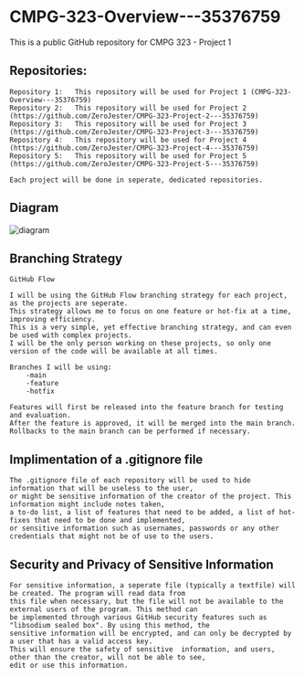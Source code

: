 # CMPG-323-Overview---35376759
This is a public GitHub repository for CMPG 323 - Project 1


## Repositories:
    Repository 1:   This repository will be used for Project 1 (CMPG-323-Overview---35376759)
    Repository 2:   This repository will be used for Project 2 (https://github.com/ZeroJester/CMPG-323-Project-2---35376759)
    Repository 3:   This repository will be used for Project 3 (https://github.com/ZeroJester/CMPG-323-Project-3---35376759)
    Repository 4:   This repository will be used for Project 4 (https://github.com/ZeroJester/CMPG-323-Project-4---35376759)
    Repository 5:   This repository will be used for Project 5 (https://github.com/ZeroJester/CMPG-323-Project-5---35376759)

    Each project will be done in seperate, dedicated repositories.
   
## Diagram

![diagram](https://user-images.githubusercontent.com/85791779/199679056-39e38340-383a-4d58-a96a-480b8270d8b0.png)





## Branching Strategy
    GitHub Flow

    I will be using the GitHub Flow branching strategy for each project, as the projects are seperate. 
    This strategy allows me to focus on one feature or hot-fix at a time, improving efficiency.
    This is a very simple, yet effective branching strategy, and can even be used with complex projects.
    I will be the only person working on these projects, so only one version of the code will be available at all times.
    
    Branches I will be using:
        -main
        -feature
        -hotfix
        
    Features will first be released into the feature branch for testing and evaluation.
    After the feature is approved, it will be merged into the main branch.
    Rollbacks to the main branch can be performed if necessary.
        
        

## Implimentation of a .gitignore file
    The .gitignore file of each repository will be used to hide information that will be useless to the user, 
    or might be sensitive information of the creator of the project. This information might include notes taken, 
    a to-do list, a list of features that need to be added, a list of hot-fixes that need to be done and implemented, 
    or sensitive information such as usernames, passwords or any other credentials that might not be of use to the users.
    

## Security and Privacy of Sensitive Information
    For sensitive information, a seperate file (typically a textfile) will be created. The program will read data from 
    this file when necessary, but the file will not be available to the external users of the program. This method can 
    be implemented through various GitHub security features such as "libsodium sealed box". By using this method, the 
    sensitive information will be encrypted, and can only be decrypted by a user that has a valid access key. 
    This will ensure the safety of sensitive  information, and users, other than the creator, will not be able to see, 
    edit or use this information.
